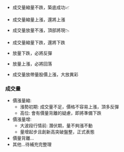 - 成交量縮量不跌，築底成功📈
- 成交量縮量上漲，還將上漲
- 成交量放量不漲，頂部將現📉
- 成交量縮量下跌，還將下跌

- 放量下跌，必將反彈
- 放量上漲，必將回落

- 成交量放帶量股價上漲，大放異彩

### 成交量
- 價漲量縮:
  - 漲勢初期: 成交量不足，價格不容易上漲，頂多反彈
  - 高位: 會有價量背離的疑慮，即將準備下跌
- 價漲量增:
  - 大波段行情前: 潛伏期，量不夠漲不動
  - 量增起步且創新高突破盤整，正式表態
- 價量背離...
- 其他...待補充完整理

